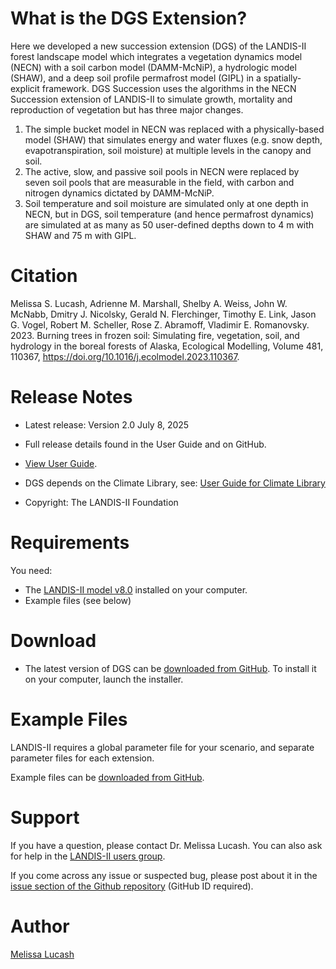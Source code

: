 # What is the DGS Extension?

Here we developed a new succession extension (DGS) of the LANDIS-II forest landscape model which integrates a vegetation dynamics model (NECN) with a soil carbon model (DAMM-McNiP), a hydrologic model (SHAW), and a deep soil profile permafrost model (GIPL) in a spatially-explicit framework. DGS Succession uses the algorithms in the NECN Succession extension of LANDIS-II to simulate growth, mortality and reproduction of vegetation but has three major changes. 
1) The simple bucket model in NECN was replaced with a physically-based model (SHAW) that simulates energy and water fluxes (e.g. snow depth, evapotranspiration, soil moisture) at multiple levels in the canopy and soil. 
2) The active, slow, and passive soil pools in NECN were replaced by seven soil pools that are measurable in the field, with carbon and nitrogen dynamics dictated by DAMM-McNiP. 
3) Soil temperature and soil moisture are simulated only at one depth in NECN, but in DGS, soil temperature (and hence permafrost dynamics) are simulated at as many as 50 user-defined depths down to 4 m with SHAW and 75 m with GIPL.

# Citation

Melissa S. Lucash, Adrienne M. Marshall, Shelby A. Weiss, John W. McNabb, Dmitry J. Nicolsky, Gerald N. Flerchinger, Timothy E. Link, Jason G. Vogel, Robert M. Scheller, Rose Z. Abramoff, Vladimir E. Romanovsky. 2023. Burning trees in frozen soil: Simulating fire, vegetation, soil, and hydrology in the boreal forests of Alaska, Ecological Modelling, Volume 481, 110367, https://doi.org/10.1016/j.ecolmodel.2023.110367.

# Release Notes

- Latest release: Version 2.0 July 8, 2025
- Full release details found in the User Guide and on GitHub.
- [View User Guide](https://github.com/LANDIS-II-Foundation/Extension-DGS-Succession/blob/master/docs/LANDIS-II%20DGS%20Succession%20v1.0%20User%20Guide.pdf).
- DGS depends on the Climate Library, see: [User Guide for Climate Library](https://github.com/LANDIS-II-Foundation/Library-Climate/blob/master/docs/LANDIS-II%20Climate%20Library%20v5.0%20User%20Guide.pdf)

- Copyright: The LANDIS-II Foundation

# Requirements

You need:

- The [LANDIS-II model v8.0](http://www.landis-ii.org/install) installed on your computer.
- Example files (see below)

# Download

- The latest version of DGS can be [downloaded from GitHub](https://github.com/LANDIS-II-Foundation/Extension-DGS-Succession/blob/master/deploy/installer/LANDIS-II-V8%20DGS%20Succession%202.0-setup.exe). To install it on your computer, launch the installer.

# Example Files

LANDIS-II requires a global parameter file for your scenario, and separate parameter files for each extension.

Example files can be [downloaded from GitHub](https://downgit.github.io/#/home?url=https://github.com/LANDIS-II-Foundation/Extension-DGS-Succession/tree/master/testing/Core8-DGS_version2.0).


# Support

If you have a question, please contact Dr. Melissa Lucash. 
You can also ask for help in the [LANDIS-II users group](http://www.landis-ii.org/users).

If you come across any issue or suspected bug, please post about it in the [issue section of the Github repository](https://github.com/LANDIS-II-Foundation/Extension-DGS-Succession/issues) (GitHub ID required).

# Author
[Melissa Lucash](https://melissalucash.com)
